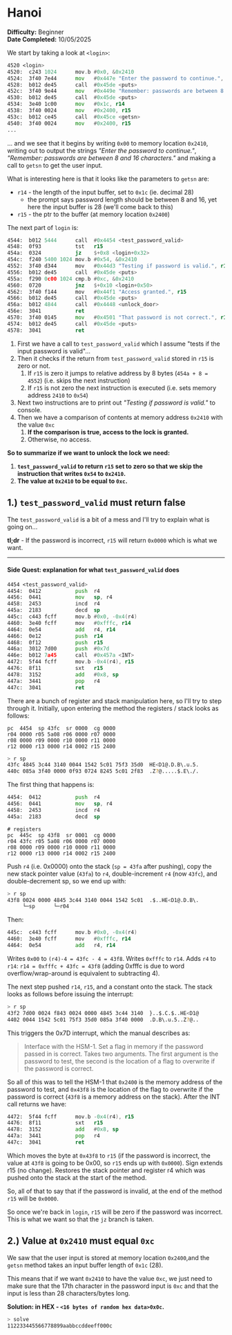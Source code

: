 # Hanoi

**Difficulty:** Beginner  
**Date Completed:** 10/05/2025

We start by taking a look at `<login>`:

```asm
4520 <login>
4520:  c243 1024      mov.b	#0x0, &0x2410
4524:  3f40 7e44      mov	#0x447e "Enter the password to continue.", r15
4528:  b012 de45      call	#0x45de <puts>
452c:  3f40 9e44      mov	#0x449e "Remember: passwords are between 8 and 16 characters.", r15
4530:  b012 de45      call	#0x45de <puts>
4534:  3e40 1c00      mov	#0x1c, r14
4538:  3f40 0024      mov	#0x2400, r15
453c:  b012 ce45      call	#0x45ce <getsn>
4540:  3f40 0024      mov	#0x2400, r15
...
```

... and we see that it begins by writing `0x00` to memory location `0x2410`, writing out to output the strings *"Enter the password to continue."*, *"Remember: passwords are between 8 and 16 characters."* and making a call to `getsn` to get the user input.

What is interesting here is that it looks like the parameters to `getsn` are:

- `r14` - the length of the input buffer, set to `0x1c` (ie. decimal 28)
  - the prompt says password length should be between 8 and 16, yet here the input buffer is 28 (we'll come back to this)
- `r15` - the ptr to the buffer (at memory location `0x2400`)

The next part of `login` is:

```asm
4544:  b012 5444      call	#0x4454 <test_password_valid>
4548:  0f93           tst	r15
454a:  0324           jz	$+0x8 <login+0x32>
454c:  f240 5400 1024 mov.b	#0x54, &0x2410
4552:  3f40 d344      mov	#0x44d3 "Testing if password is valid.", r15
4556:  b012 de45      call	#0x45de <puts>
455a:  f290 0c00 1024 cmp.b	#0xc, &0x2410
4560:  0720           jnz	$+0x10 <login+0x50>
4562:  3f40 f144      mov	#0x44f1 "Access granted.", r15
4566:  b012 de45      call	#0x45de <puts>
456a:  b012 4844      call	#0x4448 <unlock_door>
456e:  3041           ret
4570:  3f40 0145      mov	#0x4501 "That password is not correct.", r15
4574:  b012 de45      call	#0x45de <puts>
4578:  3041           ret
```

1. First we have a call to `test_password_valid` which I assume "tests if the input password is valid"...
2. Then it checks if the return from `test_password_valid` stored in `r15` is zero or not.
   1. If `r15` is zero it jumps to relative address by 8 bytes (`454a + 8 = 4552`) (i.e. skips the next instruction)
   2. If `r15` is not zero the next instruction is executed (i.e. sets memory address `2410` to `0x54`)
3. Next two instructions are to print out *"Testing if password is valid."* to console.
4. Then we have a comparison of contents at memory address `0x2410` with the value `0xc`
   1. **If the comparison is true, access to the lock is granted.**
   2. Otherwise, no access.

**So to summarize if we want to unlock the lock we need:**

1. **`test_password_valid` to return `r15` set to zero so that we skip the instruction that writes `0x54` to `0x2410`.**
2. **The value at `0x2410` to be equal to `0xc`.**

## 1.) `test_password_valid` must return false

The `test_password_valid` is a bit of a mess and I'll try to explain what is going on...

**tl;dr** - If the password is incorrect, `r15` will return `0x0000` which is what we want.

----

#### Side Quest: explanation for what `test_password_valid` does

```asm
4454 <test_password_valid>
4454:  0412           push	r4
4456:  0441           mov	sp, r4
4458:  2453           incd	r4
445a:  2183           decd	sp
445c:  c443 fcff      mov.b	#0x0, -0x4(r4)
4460:  3e40 fcff      mov	#0xfffc, r14
4464:  0e54           add	r4, r14
4466:  0e12           push	r14
4468:  0f12           push	r15
446a:  3012 7d00      push	#0x7d
446e:  b012 7a45      call	#0x457a <INT>
4472:  5f44 fcff      mov.b	-0x4(r4), r15
4476:  8f11           sxt	r15
4478:  3152           add	#0x8, sp
447a:  3441           pop	r4
447c:  3041           ret
```

There are a bunch of register and stack manipulation here, so I'll try to step through it.
Initially, upon entering the method the registers / stack looks as follows:

```text
pc  4454  sp 43fc  sr 0000  cg 0000
r04 0000 r05 5a08 r06 0000 r07 0000 
r08 0000 r09 0000 r10 0000 r11 0000 
r12 0000 r13 0000 r14 0002 r15 2400 
```

```sh
> r sp
43fc 4845 3c44 3140 0044 1542 5c01 75f3 35d0  HE<D1@.D.B\.u.5.
440c 085a 3f40 0000 0f93 0724 8245 5c01 2f83  .Z?@.....$.E\./.
```

The first thing that happens is:

```asm
4454:  0412           push	r4
4456:  0441           mov	sp, r4
4458:  2453           incd	r4
445a:  2183           decd	sp
```

```text
# registers 
pc  445c  sp 43f8  sr 0001  cg 0000
r04 43fc r05 5a08 r06 0000 r07 0000 
r08 0000 r09 0000 r10 0000 r11 0000 
r12 0000 r13 0000 r14 0002 r15 2400
```

Push `r4` (i.e. 0x0000) onto the stack (`sp = 43fa` after pushing), copy the new stack pointer value (`43fa`) to `r4`, double-increment `r4` (now `43fc`), and double-decrement sp, so we end up with:

```sh
> r sp
43f8 0024 0000 4845 3c44 3140 0044 1542 5c01  .$..HE<D1@.D.B\.
     └─sp      └─r04
```

Then:

```asm
445c:  c443 fcff      mov.b	#0x0, -0x4(r4)
4460:  3e40 fcff      mov	#0xfffc, r14
4464:  0e54           add	r4, r14
```

Writes `0x00` to `(r4)-4 = 43fc - 4 = 43f8`.
Writes `0xfffc` to `r14`.
Adds `r4` to `r14`: `r14 = 0xfffc + 43fc = 43f8` (adding 0xfffc is due to word overflow/wrap-around is equivalent to subtracting 4).

The next step pushed `r14`, `r15`, and a constant onto the stack. The stack looks as follows before issuing the interrupt:

```sh
> r sp
43f2 7d00 0024 f843 0024 0000 4845 3c44 3140  }..$.C.$..HE<D1@
4402 0044 1542 5c01 75f3 35d0 085a 3f40 0000  .D.B\.u.5..Z?@..
```

This triggers the 0x7D interrupt, which the manual describes as:

> Interface with the HSM-1. Set a flag in memory if the password passed in is correct.
Takes two arguments. The first argument is the password to test, the second is the location of a flag to overwrite if the password is correct.

So all of this was to tell the HSM-1 that `0x2400` is the memory address of the password to test, and `0x43f8` is the location of the flag to overwrite if the password is correct (`43f8` is a memory address on the stack).
After the INT call returns we have:

```asm
4472:  5f44 fcff      mov.b	-0x4(r4), r15
4476:  8f11           sxt	r15
4478:  3152           add	#0x8, sp
447a:  3441           pop	r4
447c:  3041           ret
```

Which moves the byte at `0x43f8` to `r15` (if the password is incorrect, the value at `43f8` is going to be 0x00, so `r15` ends up with `0x0000`).
Sign extends r15 (no change).
Restores the stack pointer and register r4 which was pushed onto the stack at the start of the method.

So, all of that to say that if the password is invalid, at the end of the method `r15` will be `0x0000`.

So once we're back in `login`, `r15` will be zero if the password was incorrect. This is what we want so that the `jz` branch is taken.

## 2.) Value at `0x2410` must equal `0xc`

We saw that the user input is stored at memory location `0x2400`,and the `getsn` method takes an input buffer length of `0x1c` (28).

This means that if we want `0x2410` to have the value `0xc`, we just need to make sure that the 17th character in the password input is `0xc` and that the input is less than 28 characters/bytes long.

**Solution: in HEX - `<16 bytes of random hex data>0x0c`.**

```sh
> solve
112233445566778899aabbccddeeff000c
```
